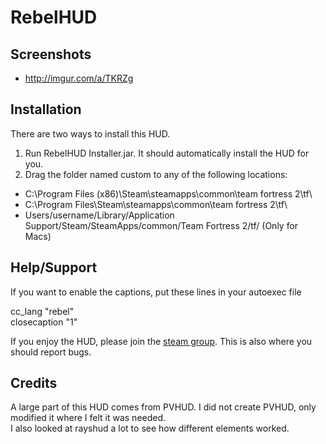 RebelHUD  
=======  

Screenshots  
--------  

* http://imgur.com/a/TKRZg  

Installation  
--------  

There are two ways to install this HUD.

1. Run RebelHUD Installer.jar. It should automatically install the HUD for you.
2. Drag the folder named custom to any of the following locations:
 
* C:\Program Files (x86)\Steam\steamapps\common\team fortress 2\tf\  
* C:\Program Files\Steam\steamapps\common\team fortress 2\tf\  
* Users/username/Library/Application Support/Steam/SteamApps/common/Team Fortress 2/tf/ (Only for Macs)

Help/Support  
--------  

If you want to enable the captions, put these lines in your autoexec file

cc_lang "rebel"  
closecaption "1"

If you enjoy the HUD, please join the [steam group](http://steamcommunity.com/groups/RebelHUD). This is also where you should report bugs.

Credits
--------
  
A large part of this HUD comes from PVHUD. I did not create PVHUD, only modified it where I felt it was needed.  
I also looked at rayshud a lot to see how different elements worked.